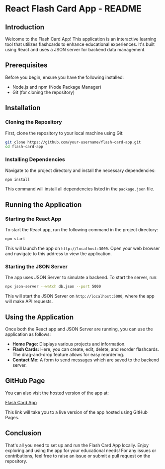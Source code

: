 # React Flash Card App - README

## Introduction

Welcome to the Flash Card App! This application is an interactive learning tool that utilizes flashcards to enhance educational experiences. It's built using React and uses a JSON server for backend data management.

## Prerequisites

Before you begin, ensure you have the following installed:
- Node.js and npm (Node Package Manager)
- Git (for cloning the repository)

## Installation

### Cloning the Repository

First, clone the repository to your local machine using Git:

```bash
git clone https://github.com/your-username/flash-card-app.git
cd flash-card-app
```

### Installing Dependencies

Navigate to the project directory and install the necessary dependencies:

```bash
npm install
```

This command will install all dependencies listed in the `package.json` file.

## Running the Application

### Starting the React App

To start the React app, run the following command in the project directory:

```bash
npm start
```

This will launch the app on `http://localhost:3000`. Open your web browser and navigate to this address to view the application.

### Starting the JSON Server

The app uses JSON Server to simulate a backend. To start the server, run:

```bash
npx json-server --watch db.json --port 5000
```

This will start the JSON Server on `http://localhost:5000`, where the app will make API requests.

## Using the Application

Once both the React app and JSON Server are running, you can use the application as follows:

- **Home Page:** Displays various projects and information.
- **Flash Cards:** Here, you can create, edit, delete, and reorder flashcards. The drag-and-drop feature allows for easy reordering.
- **Contact Me:** A form to send messages which are saved to the backend server.

## GitHub Page

You can also visit the hosted version of the app at:

[Flash Card App](https://apricityyyy.github.io/react-flashcard-app)

This link will take you to a live version of the app hosted using GitHub Pages.

## Conclusion

That's all you need to set up and run the Flash Card App locally. Enjoy exploring and using the app for your educational needs! For any issues or contributions, feel free to raise an issue or submit a pull request on the repository.
